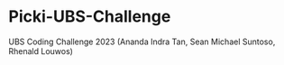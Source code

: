 # Picki-UBS-Challenge
UBS Coding Challenge 2023 (Ananda Indra Tan, Sean Michael Suntoso, Rhenald Louwos)
